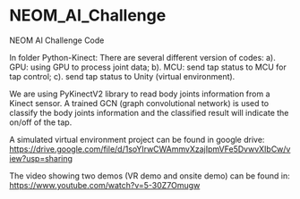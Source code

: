 # NEOM_AI_Challenge

NEOM AI Challenge Code

In folder Python-Kinect: There are several different version of codes: a). GPU: using GPU to process joint data; b). MCU: send tap status to MCU for tap control; c). send tap status to Unity (virtual environment).

We are using PyKinectV2 library to read body joints information from a Kinect sensor. A trained GCN (graph convolutional network) is used to classify the body joints information and the classified result will indicate the on/off of the tap.

A simulated virtual environment project can be found in google drive: 
https://drive.google.com/file/d/1soYIrwCWAmmvXzajIpmVFe5DvwvXIbCw/view?usp=sharing

The video showing two demos (VR demo and onsite demo) can be found in: 
https://www.youtube.com/watch?v=5-30Z7Omugw
